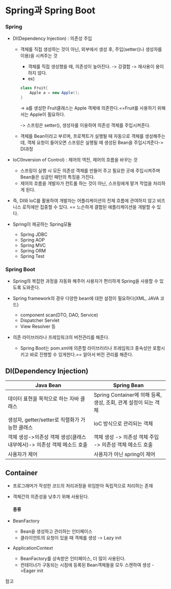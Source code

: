 # Spring과 Spring Boot

### Spring

- DI(Dependency Injection) : 의존성 주입

  - 객체를 직접 생성하는 것이 아닌, 외부에서 생성 후, 주입(setter()나 생성자를 이용)을 시켜주는 것

    - 객체를 직접 생성했을 때, 의존성이 높아진다. -> 강결합 -> 재사용이 용이하지 않다.
    - ex) 

    ```java
    class Fruit{
        Apple a = new Apple();
    }
    ```

    -> a를 생성한 Fruit클래스는 Apple 객체에 의존한다.==Fruit를 사용하기 위해서는 Apple이 필요하다.

    -> 스프링은 setter(), 생성자를 이용하여 의존성 객체를 주입시켜준다.

  - 객체를 Bean이라고 부르며, 프로젝트가 실행될 때 자동으로 객체를 생성해주는데, 객체 요청이 들어오면 스프링은 실행될 때 생성된 Bean을 주입시겨준다-> DI과정

- IoC(Inversion of Control) :  제어의 역전, 제어의 흐름을 바꾸는 것

  - 스프링이 실행 시 모든 의존성 객체를 만들어 주고 필요한 곳에 주입시켜주며 Bean들은 싱글턴 패턴의 특징을 가진다.
  - 제어의 흐름을 개발자가 컨트롤 하는 것이 아닌, 스프링에게 맡겨 작업을 처리하게 된다.

- 즉, DI와 IoC를 활용하여 개발자는 어플리케이션의 전체 흐름에 관여하지 않고 비즈니스 로직에만 집중할 수 있다. == 느슨하게 결합된 애플리케이션을 개발할 수 있다.

- Spring이 제공하는 Spring모듈
  - Spring JDBC
  - Spring AOP
  - Spring MVC
  - Spring ORM
  - Spring Test



### Spring Boot

- Spring의 복잡한 과정을 자동화 해주어 사용자가 편리하게 Spring을 사용할 수 있도록 도와준다.
- Spring framework의 경우 다양한 bean에 대한 설정이 필요하다(XML, JAVA 코드)
  - component scan(DTO, DAO, Service)
  - Dispatcher Servlet
  - View Resolver 등

- 의존 라이브러라나 프레임워크의 버전관리를 해준다.
  - Spring Boot는 pom.xml에 의존할 라이브러리나 프레임워크 종속성만 포함시키고 바로 진행할 수 있게한다.== 알아서 버전 관리를 해준다.



## DI(Dependency Injection)

| Java Bean                                                    | Spring Bean                                                  |
| ------------------------------------------------------------ | ------------------------------------------------------------ |
| 데이터 표현을 목적으로 하는 자바 클래스                      | Spring Container에 의해 등록, 생성, 조회, 관계 설정이 되는 객체 |
| 생성자, getter/setter로 직렬화가 가능한 클래스               | IoC 방식으로 관리되는 객체                                   |
| 객체 생성->의존성 객체 생성(클래스 내부에서)-> 의존성 객체 메소드 호출 | 객체 생성 -> 의존성 객체 주입 -> 의존성 객체 메소드 호출     |
| 사용자가 제어                                                | 사용자가 아닌 spring이 제어                                  |



## Container

- 프로그래머가 작성한 코드의 처리과정을 위임받아 독립적으로 처리하는 존재

- 객체간의 의존성을 낮추기 위해 사용된다.

  #### 종류

- BeanFactory

  - Bean을 생성하고 관리하는 인터페이스 
  - 클라이언트의 요청이 있을 때 객체를 생성 -> Lazy init

- ApplicationContext
  - BeanFactory를 상속받은 인터페이스, 더 많이 사용된다.
  - 컨테이너가 구동되는 시점에 등록된 Bean객체들을 모두 스캔하여 생성 ->Eager init







참고

[](https://cofived.tistory.com/39)

 [](http://blog.naver.com/PostView.nhn?blogId=sthwin&logNo=221271008423&parentCategoryNo=&categoryNo=50&viewDate=&isShowPopularPosts=true&from=search)

[](https://sehun-kim.github.io/sehun/springbean-lifecycle/)